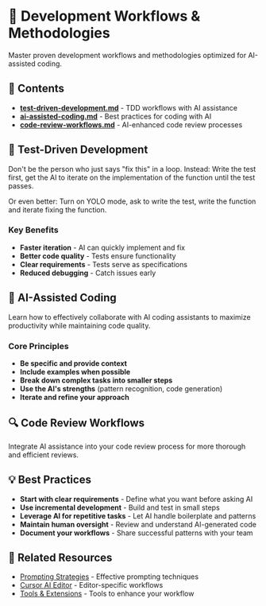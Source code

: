 # 🔄 Development Workflows & Methodologies

Master proven development workflows and methodologies optimized for AI-assisted coding.

## 📁 Contents

- **[test-driven-development.md](test-driven-development.md)** - TDD workflows with AI assistance
- **[ai-assisted-coding.md](ai-assisted-coding.md)** - Best practices for coding with AI
- **[code-review-workflows.md](code-review-workflows.md)** - AI-enhanced code review processes

## 🧪 Test-Driven Development

Don't be the person who just says "fix this" in a loop. Instead: Write the test first, get the AI to iterate on the implementation of the function until the test passes.

Or even better: Turn on YOLO mode, ask to write the test, write the function and iterate fixing the function.

### Key Benefits

- **Faster iteration** - AI can quickly implement and fix
- **Better code quality** - Tests ensure functionality
- **Clear requirements** - Tests serve as specifications
- **Reduced debugging** - Catch issues early

## 🤖 AI-Assisted Coding

Learn how to effectively collaborate with AI coding assistants to maximize productivity while maintaining code quality.

### Core Principles

- **Be specific and provide context**
- **Include examples when possible**
- **Break down complex tasks into smaller steps**
- **Use the AI's strengths** (pattern recognition, code generation)
- **Iterate and refine your approach**

## 🔍 Code Review Workflows

Integrate AI assistance into your code review process for more thorough and efficient reviews.

## 💡 Best Practices

- **Start with clear requirements** - Define what you want before asking AI
- **Use incremental development** - Build and test in small steps
- **Leverage AI for repetitive tasks** - Let AI handle boilerplate and patterns
- **Maintain human oversight** - Review and understand AI-generated code
- **Document your workflows** - Share successful patterns with your team

## 🔗 Related Resources

- [Prompting Strategies](../prompting/) - Effective prompting techniques
- [Cursor AI Editor](../cursor-ai-editor/) - Editor-specific workflows
- [Tools & Extensions](../tools-and-extensions/) - Tools to enhance your workflow
